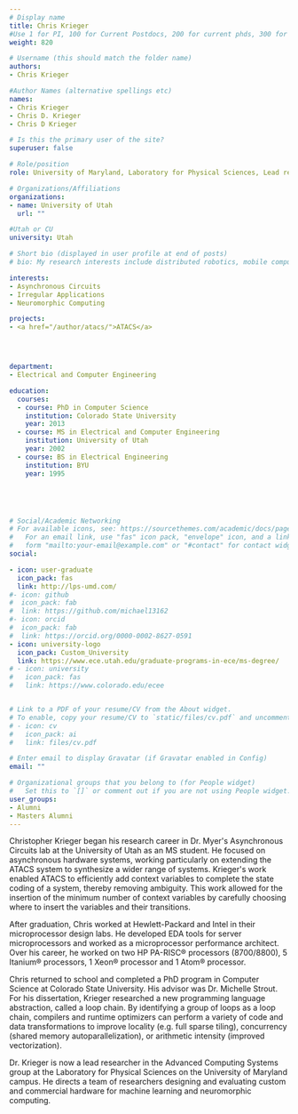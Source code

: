 ```yaml
---
# Display name
title: Chris Krieger
#Use 1 for PI, 100 for Current Postdocs, 200 for current phds, 300 for current masters, 400 for current undergrads, 800 for alum postdocs, 810 for alum phds, 820 for alum masters, and 830 for alum undergrads
weight: 820

# Username (this should match the folder name)
authors:
- Chris Krieger

#Author Names (alternative spellings etc)
names:
- Chris Krieger
- Chris D. Krieger
- Chris D Krieger

# Is this the primary user of the site?
superuser: false

# Role/position
role: University of Maryland, Laboratory for Physical Sciences, Lead researcher

# Organizations/Affiliations
organizations:
- name: University of Utah
  url: ""

#Utah or CU
university: Utah

# Short bio (displayed in user profile at end of posts)
# bio: My research interests include distributed robotics, mobile computing and programmable matter.

interests:
- Asynchronous Circuits
- Irregular Applications
- Neuromorphic Computing

projects:
- <a href="/author/atacs/">ATACS</a>




department:
- Electrical and Computer Engineering

education:
  courses:
  - course: PhD in Computer Science
    institution: Colorado State University
    year: 2013
  - course: MS in Electrical and Computer Engineering
    institution: University of Utah
    year: 2002
  - course: BS in Electrical Engineering
    institution: BYU
    year: 1995





# Social/Academic Networking
# For available icons, see: https://sourcethemes.com/academic/docs/page-builder/#icons
#   For an email link, use "fas" icon pack, "envelope" icon, and a link in the
#   form "mailto:your-email@example.com" or "#contact" for contact widget.
social:

- icon: user-graduate
  icon_pack: fas
  link: http://lps-umd.com/
#- icon: github
#  icon_pack: fab
#  link: https://github.com/michael13162
#- icon: orcid
#  icon_pack: fab
#  link: https://orcid.org/0000-0002-8627-0591
- icon: university-logo
  icon_pack: Custom_University
  link: https://www.ece.utah.edu/graduate-programs-in-ece/ms-degree/
# - icon: university
#   icon_pack: fas
#   link: https://www.colorado.edu/ecee


# Link to a PDF of your resume/CV from the About widget.
# To enable, copy your resume/CV to `static/files/cv.pdf` and uncomment the lines below.
# - icon: cv
#   icon_pack: ai
#   link: files/cv.pdf

# Enter email to display Gravatar (if Gravatar enabled in Config)
email: ""

# Organizational groups that you belong to (for People widget)
#   Set this to `[]` or comment out if you are not using People widget.
user_groups:
- Alumni
- Masters Alumni
---
```


Christopher Krieger began his research career in Dr. Myer's Asynchronous Circuits lab at the University of Utah as an MS student. He focused on asynchronous hardware systems, working particularly on extending the ATACS system to synthesize a wider range of systems. Krieger's work enabled ATACS to efficiently add context variables to complete the state coding of a system, thereby removing ambiguity. This work allowed for the insertion of the minimum number of context variables by carefully choosing where to insert the variables and their transitions.

After graduation, Chris worked at Hewlett-Packard and Intel in their microprocessor design labs. He developed EDA tools for server microprocessors and worked as a microprocessor performance architect. Over his career, he worked on two HP PA-RISC® processors (8700/8800), 5 Itanium® processors, 1 Xeon® processor and 1 Atom® processor.

Chris returned to school and completed a PhD program in Computer Science at Colorado State University. His advisor was Dr. Michelle Strout. For his dissertation, Krieger researched a new programming language abstraction, called a loop chain. By identifying a group of loops as a loop chain, compilers and runtime optimizers can perform a variety of code and data transformations to improve locality (e.g. full sparse tiling), concurrency (shared memory autoparallelization), or arithmetic intensity (improved vectorization). 

Dr. Krieger is now a lead researcher in the Advanced Computing Systems group at the Laboratory for Physical Sciences on the University of Maryland campus. He directs a team of researchers designing and evaluating custom and commercial hardware for machine learning and neuromorphic computing.